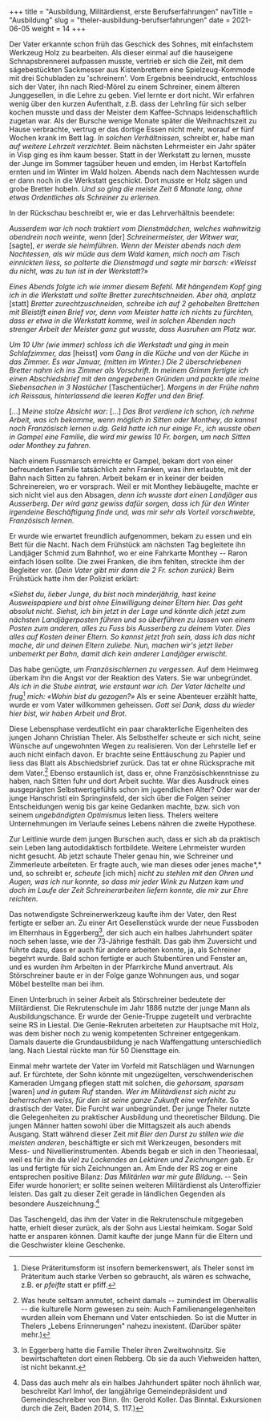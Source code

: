 +++
title = "Ausbildung, Militärdienst, erste Berufserfahrungen"
navTitle = "Ausbildung"
slug = "theler-ausbildung-berufserfahrungen"
date = 2021-06-05
weight = 14
+++

Der Vater erkannte schon früh das Geschick des Sohnes, mit einfachstem Werkzeug Holz zu bearbeiten. Als dieser einmal auf die hauseigene Schnapsbrennerei aufpassen musste, vertrieb er sich die Zeit, mit dem sägebestückten Sackmesser aus Kistenbrettern eine Spielzeug-Kommode mit drei Schubladen zu 'schreinern'. Vom Ergebnis beeindruckt, entschloss sich der Vater, ihn nach Ried-Mörel zu einem Schreiner, einem älteren Junggesellen, in die Lehre zu geben. Viel lernte er dort nicht. Wir erfahren wenig über den kurzen Aufenthalt, z.B. dass der Lehrling für sich selber kochen musste und dass der Meister dem Kaffee-Schnaps leidenschaftlich zugetan war. Als der Bursche wenige Monate später die Weihnachtszeit zu Hause verbrachte, vertrug er das dortige Essen nicht mehr, worauf er fünf Wochen krank im Bett lag. *In solchen Verhältnissen*, schreibt er, habe man *auf weitere Lehrzeit verzichtet*. Beim nächsten Lehrmeister ein Jahr später in Visp ging es ihm kaum besser. Statt in der Werkstatt zu lernen, musste der Junge im Sommer tagsüber heuen und emden, im Herbst Kartoffeln ernten und im Winter im Wald holzen. Abends nach dem Nachtessen wurde er dann noch in die Werkstatt geschickt. Dort musste er Holz sägen und grobe Bretter hobeln. *Und so ging die meiste Zeit 6 Monate lang, ohne etwas Ordentliches als Schreiner zu erlernen.*

In der Rückschau beschreibt er, wie er das Lehrverhältnis beendete:

*Ausserdem war ich noch traktiert vom Dienstmädchen, welches wahnwitzig obendrein noch weinte, wenn* \[der\] *Schreinermeister, der Witwer war,* \[sagte\], *er werde sie heimführen. Wenn der Meister abends nach dem Nachtessen, als wir müde aus dem Wald kamen, mich noch am Tisch einnickten liess, so polterte die Dienstmagd und sagte mir barsch: «Weisst du nicht, was zu tun ist in der Werkstatt?»*

*Eines Abends folgte ich wie immer diesem Befehl. Mit hängendem Kopf ging ich in die Werkstatt und sollte Bretter zurechtschneiden. Aber ohä, anplatz* \[statt\] *Bretter zurechtzuschneiden, schreibe ich auf 2 gehobelten Brettchen mit Bleistift einen Brief vor, denn vom Meister hatte ich nichts zu fürchten, dass er etwa in die Werkstatt komme, weil in solchen Abenden nach strenger Arbeit der Meister ganz gut wusste, dass Ausruhen am Platz war.*

*Um 10 Uhr (wie immer) schloss ich die Werkstadt und ging in mein Schlafzimmer, das* \[heisst\] *vom Gang in die Küche und von der Küche in das Zimmer. Es war Januar, (mitten im Winter.) Die 2 überschriebenen Bretter nahm ich ins Zimmer als Vorschrift. In meinem Grimm fertigte ich einen Abschiedsbrief mit den angegebenen Gründen und packte alle meine Siebensachen in 3 Nastücher* \[Taschentücher\]. *Morgens in der Frühe nahm ich Reissaus, hinterlassend die leeren Koffer und den Brief.*

\[\...\] M*eine stolze Absicht war:* \[\...\] *Das Brot verdiene ich schon, ich nehme Arbeit, was ich bekomme, wenn möglich in Sitten oder Monthey*, *da kannst noch Französisch lernen u.dg. Geld hatte ich nur einige Fr., ich wusste oben in Gampel eine Familie, die wird mir gewiss 10 Fr. borgen, um nach Sitten oder Monthey zu fahren.*

Nach einem Fussmarsch erreichte er Gampel, bekam dort von einer befreundeten Familie tatsächlich zehn Franken, was ihm erlaubte, mit der Bahn nach Sitten zu fahren. Arbeit bekam er in keiner der beiden Schreinereien, wo er vorsprach. Weil er mit Monthey liebäugelte, machte er sich nicht viel aus den Absagen, *denn ich wusste dort einen Landjäger aus Ausserberg. Der wird ganz gewiss dafür sorgen, dass ich für den Winter irgendeine Beschäftigung finde und, was mir sehr als Vorteil vorschwebte, Französisch lernen.*

Er wurde wie erwartet freundlich aufgenommen, bekam zu essen und ein Bett für die Nacht. Nach dem Frühstück am nächsten Tag begleitete ihn Landjäger Schmid zum Bahnhof, wo er eine Fahrkarte Monthey -- Raron einfach lösen sollte. Die zwei Franken, die ihm fehlten, streckte ihm der Begleiter vor. (*Dein Vater gibt mir dann die 2 Fr. schon zurück)* Beim Frühstück hatte ihm der Polizist erklärt:

«*Siehst du, lieber Junge, du bist noch minderjährig, hast keine Ausweispapiere und bist ohne Einwilligung deiner Eltern hier. Das geht absolut nicht. Siehst, ich bin jetzt in der Lage und könnte dich jetzt zum nächsten Landjägerposten führen und so überführen zu lassen von einem Posten zum anderen, alles zu Fuss bis Ausserberg zu deinem Vater. Dies alles auf Kosten deiner Eltern. So kannst jetzt froh sein, dass ich das nicht mache, dir und deinen Eltern zuliebe. Nun, machen wir's jetzt lieber unbemerkt per Bahn, damit dich kein anderer Landjäger erwischt.*

Das habe genügte, *um Französischlernen zu vergessen.* Auf dem Heimweg überkam ihn die Angst vor der Reaktion des Vaters. Sie war unbegründet. *Als ich in die Stube eintrat, wie erstaunt war ich. Der Vater lächelte und frug*[^1] *mich: «Wohin bist du gezogen?»* Als er seine Abenteuer erzählt hatte, wurde er vom Vater willkommen geheissen. *Gott sei Dank, dass du wieder hier bist, wir haben Arbeit und Brot.*

Diese Lebensphase verdeutlicht ein paar charakterliche Eigenheiten des jungen Johann Christian Theler. Als Selbsthelfer scheute er sich nicht, seine Wünsche auf ungewohnten Wegen zu realisieren. Von der Lehrstelle lief er auch nicht einfach davon. Er brachte seine Enttäuschung zu Papier und liess das Blatt als Abschiedsbrief zurück. Das tat er ohne Rücksprache mit dem Vater.[^2] Ebenso erstaunlich ist, dass er, ohne Französischkenntnisse zu haben, nach Sitten fuhr und dort Arbeit suchte. War dies Ausdruck eines ausgeprägten Selbstwertgefühls schon im jugendlichen Alter? Oder war der junge Hanschristi ein Springinsfeld, der sich über die Folgen seiner Entscheidungen wenig bis gar keine Gedanken machte, bzw. sich von seinem *ungebändigten Optimismus* leiten liess. Thelers weitere Unternehmungen im Verlaufe seines Lebens nähren die zweite Hypothese.

Zur Leitlinie wurde dem jungen Burschen auch, dass er sich ab da praktisch sein Leben lang autodidaktisch fortbildete. Weitere Lehrmeister wurden nicht gesucht. Ab jetzt schaute Theler genau hin, wie Schreiner und Zimmerleute arbeiteten. Er fragte auch, wie man dieses oder jenes mache*,* und, so schreibt er, *scheute* \[ich mich\] *nicht zu stehlen mit den Ohren und Augen, was ich nur konnte, so dass mir jeder Wink zu Nutzen kam und doch im Laufe der Zeit Schreinerarbeiten liefern konnte, die mir zur Ehre reichten.*

Das notwendigste Schreinerwerkzeug kaufte ihm der Vater, den Rest fertigte er selber an. Zu einer Art Gesellenstück wurde der neue Fussboden im Elternhaus in Eggerberg[^3], der sich auch ein halbes Jahrhundert später noch sehen lasse, wie der 73-Jährige festhält. Das gab ihm Zuversicht und führte dazu, dass er auch für andere arbeiten konnte, ja, als Schreiner begehrt wurde. Bald schon fertigte er auch Stubentüren und Fenster an, und es wurden ihm Arbeiten in der Pfarrkirche Mund anvertraut. Als Störschreiner baute er in der Folge ganze Wohnungen aus, und sogar Möbel bestellte man bei ihm.

Einen Unterbruch in seiner Arbeit als Störschreiner bedeutete der Militärdienst. Die Rekrutenschule im Jahr 1886 nutzte der junge Mann als Ausbildungschance. Er wurde der Genie-Truppe zugeteilt und verbrachte seine RS in Liestal. Die Genie-Rekruten arbeiteten zur Hauptsache mit Holz, was dem bisher noch zu wenig kompetenten Schreiner entgegenkam. Damals dauerte die Grundausbildung je nach Waffengattung unterschiedlich lang. Nach Liestal rückte man für 50 Diensttage ein.

Einmal mehr wartete der Vater im Vorfeld mit Ratschlägen und Warnungen auf. Er fürchtete, der Sohn könnte mit ungezügelten, verschwenderischen Kameraden Umgang pflegen statt mit solchen, die *gehorsam, sparsam* \[waren\] *und in gutem Ruf* standen. *Wer im Militärdienst sich nicht zu beherrschen weiss, für den ist seine ganze Zukunft eine verfehlte.* So drastisch der Vater. Die Furcht war unbegründet. Der junge Theler nutzte die Gelegenheiten zu praktischer Ausbildung und theoretischer Bildung. Die jungen Männer hatten sowohl über die Mittagszeit als auch abends Ausgang. Statt während dieser Zeit *mit Bier den Durst zu stillen wie die meisten anderen*, beschäftigte er sich mit Werkzeugen, besonders mit Mess- und Nivellierinstrumenten. Abends begab er sich in den Theoriesaal, weil es für ihn da *viel zu Lockendes an Lektüren und Zeichnungen* gab. Er las und fertigte für sich Zeichnungen an. Am Ende der RS zog er eine entsprechen positive Bilanz: *Das Militärlen war mir gute Bildung*. -- Sein Eifer wurde honoriert; er sollte seinen weiteren Militärdienst als Unteroffizier leisten. Das galt zu dieser Zeit gerade in ländlichen Gegenden als besondere Auszeichnung.[^4]

Das Taschengeld, das ihm der Vater in die Rekrutenschule mitgegeben hatte, erhielt dieser zurück, als der Sohn aus Liestal heimkam. Sogar Sold hatte er ansparen können. Damit kaufte der junge Mann für die Eltern und die Geschwister kleine Geschenke.

[^1]: Diese Präteritumsform ist insofern bemerkenswert, als Theler sonst im Präteritum auch starke Verben so gebraucht, als wären es schwache, z.B. er *pfeifte* statt er pfiff.

[^2]: Was heute seltsam anmutet, scheint damals -- zumindest im Oberwallis -- die kulturelle Norm gewesen zu sein: Auch Familienangelegenheiten wurden allein vom Ehemann und Vater entschieden. So ist die Mutter in Thelers „Lebens Erinnerungen" nahezu inexistent. (Darüber später mehr.)

[^3]: In Eggerberg hatte die Familie Theler ihren Zweitwohnsitz. Sie bewirtschafteten dort einen Rebberg. Ob sie da auch Viehweiden hatten, ist nicht bekannt.

[^4]: Dass das auch mehr als ein halbes Jahrhundert später noch ähnlich war, beschreibt Karl Imhof, der langjährige Gemeindepräsident und Gemeindeschreiber von Binn. (In: Gerold Koller. Das Binntal. Exkursionen durch die Zeit, Baden 2014, S. 117.)
